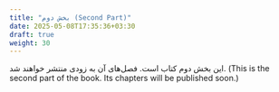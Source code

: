```yaml
---
title: "بخش دوم (Second Part)"
date: 2025-05-08T17:35:36+03:30
draft: true
weight: 30
---
```

این بخش دوم کتاب است. فصل‌های آن به زودی منتشر خواهند شد.
(This is the second part of the book. Its chapters will be published soon.)
